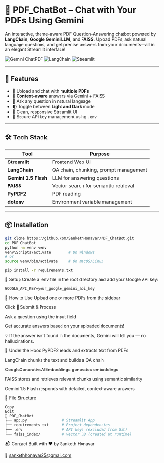 # 🤖 PDF_ChatBot – Chat with Your PDFs Using Gemini

An interactive, theme-aware PDF Question-Answering chatbot powered by **LangChain**, **Google Gemini LLM**, and **FAISS**. Upload PDFs, ask natural language questions, and get precise answers from your documents—all in an elegant Streamlit interface!

![Gemini ChatPDF](https://img.shields.io/badge/LLM-Gemini_1.5_Flash-blue?style=for-the-badge)
![LangChain](https://img.shields.io/badge/LangChain-powered-yellowgreen?style=for-the-badge)
![Streamlit](https://img.shields.io/badge/Built%20with-Streamlit-red?style=for-the-badge)

---

## 🚀 Features

- 📄 Upload and chat with **multiple PDFs**
- 🧠 **Context-aware** answers via Gemini + FAISS
- 🔎 Ask any question in natural language
- 🌓 Toggle between **Light and Dark** mode
- 💬 Clean, responsive Streamlit UI
- 🔐 Secure API key management using `.env`

---

## 🛠️ Tech Stack

| Tool                   | Purpose                                |
|------------------------|----------------------------------------|
| **Streamlit**          | Frontend Web UI                        |
| **LangChain**          | QA chain, chunking, prompt management  |
| **Gemini 1.5 Flash**   | LLM for answering questions            |
| **FAISS**              | Vector search for semantic retrieval   |
| **PyPDF2**             | PDF reading                            |
| **dotenv**             | Environment variable management        |

---

## 📦 Installation

```bash
git clone https://github.com/SankethHonavar/PDF_ChatBot.git
cd PDF_ChatBot
python -m venv venv
venv\Scripts\activate        # On Windows
# or
source venv/bin/activate     # On macOS/Linux

pip install -r requirements.txt
```
🔑 Setup
Create a .env file in the root directory and add your Google API key:
```
GOOGLE_API_KEY=your_google_gemini_api_key
```
🤖 How to Use
Upload one or more PDFs from the sidebar

Click 📎 Submit & Process

Ask a question using the input field

Get accurate answers based on your uploaded documents!

💡 If the answer isn't found in the documents, Gemini will tell you — no hallucinations.

🧠 Under the Hood
PyPDF2 reads and extracts text from PDFs

LangChain chunks the text and builds a QA chain

GoogleGenerativeAIEmbeddings generates embeddings

FAISS stores and retrieves relevant chunks using semantic similarity

Gemini 1.5 Flash responds with detailed, context-aware answers

📂 File Structure
```bash
Copy
Edit
📁 PDF_ChatBot
├── app.py                # Streamlit App
├── requirements.txt      # Project dependencies
├── .env                  # API keys (excluded from Git)
└── faiss_index/          # Vector DB (created at runtime)
```
📬 Contact
Built with ❤️ by Sanketh Honavar

📧 sankethhonavar25@gmail.com

